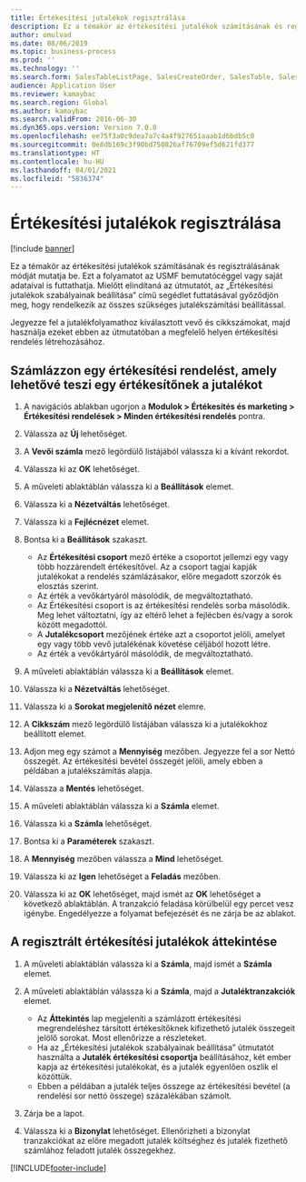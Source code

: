 ```yaml
---
title: Értékesítési jutalékok regisztrálása
description: Ez a témakör az értékesítési jutalékok számításának és regisztrálásának módját mutatja be.
author: omulvad
ms.date: 08/06/2019
ms.topic: business-process
ms.prod: ''
ms.technology: ''
ms.search.form: SalesTableListPage, SalesCreateOrder, SalesTable, SalesEditLines,  CustInvoiceJournal, CommissionTrans, LedgerTransVoucher, CustClassificationGroup
audience: Application User
ms.reviewer: kamaybac
ms.search.region: Global
ms.author: kamaybac
ms.search.validFrom: 2016-06-30
ms.dyn365.ops.version: Version 7.0.0
ms.openlocfilehash: ee75f3a0c9dea7a7c4a4f927651aaab1d6bdb5c0
ms.sourcegitcommit: 0e8db169c3f90bd750826af76709ef5d621fd377
ms.translationtype: HT
ms.contentlocale: hu-HU
ms.lasthandoff: 04/01/2021
ms.locfileid: "5836374"
---
```

# <a name="register-sales-commissions"></a>Értékesítési jutalékok regisztrálása

[!include [banner](../../includes/banner.md)]

Ez a témakör az értékesítési jutalékok számításának és regisztrálásának módját mutatja be. Ezt a folyamatot az USMF bemutatócéggel vagy saját adataival is futtathatja. Mielőtt elindítaná az útmutatót, az „Értékesítési jutalékok szabályainak beállítása” című segédlet futtatásával győződjön meg, hogy rendelkezik az összes szükséges jutalékszámítási beállítással.

Jegyezze fel a jutalékfolyamathoz kiválasztott vevő és cikkszámokat, majd használja ezeket ebben az útmutatóban a megfelelő helyen értékesítési rendelés létrehozásához.


## <a name="invoice-a-sales-order-that-qualifies-a-salesperson-for-a-commission"></a>Számlázzon egy értékesítési rendelést, amely lehetővé teszi egy értékesítőnek a jutalékot
1. A navigációs ablakban ugorjon a **Modulok > Értékesítés és marketing > Értékesítési rendelések > Minden értékesítési rendelés** pontra.
2. Válassza az **Új** lehetőséget.
3. A **Vevői számla** mező legördülő listájából válassza ki a kívánt rekordot.
4. Válassza ki az **OK** lehetőséget.
5. A műveleti ablaktáblán válassza ki a **Beállítások** elemet.
6. Válassza ki a **Nézetváltás** lehetőséget.
7. Válassza ki a **Fejlécnézet** elemet.
8. Bontsa ki a **Beállítások** szakaszt.

    - Az **Értékesítési csoport** mező értéke a csoportot jellemzi egy vagy több hozzárendelt értékesítővel. Az a csoport tagjai kapják jutalékokat a rendelés számlázásakor, előre megadott szorzók és elosztás szerint.   
    - Az érték a vevőkártyáról másolódik, de megváltoztatható.  
    - Az Értékesítési csoport is az értékesítési rendelés sorba másolódik. Meg lehet változtatni, így az eltérő lehet a fejlécben és/vagy a sorok között megadottól.  
    - A **Jutalékcsoport** mezőjének értéke azt a csoportot jelöli, amelyet egy vagy több vevő jutalékénak követése céljából hozott létre.   
    - Az érték a vevőkártyáról másolódik, de megváltoztatható.   

9. A műveleti ablaktáblán válassza ki a **Beállítások** elemet.
10. Válassza ki a **Nézetváltás** lehetőséget.
11. Válassza ki a **Sorokat megjelenítő nézet** elemre.
12. A **Cikkszám** mező legördülő listájában válassza ki a jutalékokhoz beállított elemet. 
13. Adjon meg egy számot a **Mennyiség** mezőben. Jegyezze fel a sor Nettó összegét. Az értékesítési bevétel összegét jelöli, amely ebben a példában a jutalékszámítás alapja.  
14. Válassza a **Mentés** lehetőséget.
15. A műveleti ablaktáblán válassza ki a **Számla** elemet.
16. Válassza ki a **Számla** lehetőséget.
17. Bontsa ki a **Paraméterek** szakaszt.
18. A **Mennyiség** mezőben válassza a **Mind** lehetőséget.
19. Válassza ki az **Igen** lehetőséget a **Feladás** mezőben.
20. Válassza ki az **OK** lehetőséget, majd ismét az **OK** lehetőséget a következő ablaktáblán. A tranzakció feladása körülbelül egy percet vesz igénybe. Engedélyezze a folyamat befejezését és ne zárja be az ablakot.  

## <a name="review-the-registered-sales-commissions"></a>A regisztrált értékesítési jutalékok áttekintése
1. A műveleti ablaktáblán válassza ki a **Számla**, majd ismét a **Számla** elemet.
2. A műveleti ablaktáblán válassza ki a **Számla**, majd a **Jutaléktranzakciók** elemet.

    - Az **Áttekintés** lap megjeleníti a számlázott értékesítési megrendeléshez társított értékesítőknek kifizethető jutalék összegeit jelölő sorokat. Most ellenőrizze a részleteket.  
    - Ha az „Értékesítési jutalékok szabályainak beállítása” útmutatót használta a **Jutalék értékesítési csoportja** beállításához, két ember kapja az értékesítési jutalékokat, és a jutalék egyenlően oszlik el közöttük.  
    - Ebben a példában a jutalék teljes összege az értékesítési bevétel (a rendelési sor nettó összege) százalékában számolt.  
3. Zárja be a lapot.
4. Válassza ki a **Bizonylat** lehetőséget. Ellenőrizheti a bizonylat tranzakciókat az előre megadott jutalék költséghez és jutalék fizethető számlához feladott jutalék összegekhez.  



[!INCLUDE[footer-include](../../../includes/footer-banner.md)]